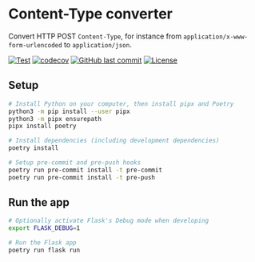 # Content-Type converter
Convert HTTP POST `Content-Type`, for instance from `application/x-www-form-urlencoded` to `application/json`.


[![Test](https://github.com/e2jk/content-type-converter/workflows/Test/badge.svg)](https://github.com/e2jk/content-type-converter/actions?query=workflow%3ATest)
[![codecov](https://codecov.io/gh/e2jk/content-type-converter/branch/master/graph/badge.svg)](https://codecov.io/gh/e2jk/content-type-converter)
[![GitHub last commit](https://img.shields.io/github/last-commit/e2jk/content-type-converter.svg)](https://github.com/e2jk/content-type-converter/commits/master)
[![License](https://img.shields.io/github/license/e2jk/content-type-converter)](../../tree/master/LICENSE)

## Setup
```sh
# Install Python on your computer, then install pipx and Poetry
python3 -m pip install --user pipx
python3 -m pipx ensurepath
pipx install poetry

# Install dependencies (including development dependencies)
poetry install

# Setup pre-commit and pre-push hooks
poetry run pre-commit install -t pre-commit
poetry run pre-commit install -t pre-push
```

## Run the app
```sh
# Optionally activate Flask's Debug mode when developing
export FLASK_DEBUG=1

# Run the Flask app
poetry run flask run
```
